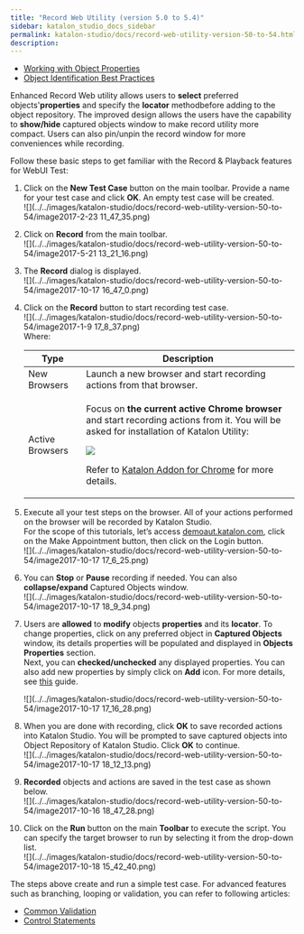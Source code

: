 ```yaml
---
title: "Record Web Utility (version 5.0 to 5.4)" 
sidebar: katalon_studio_docs_sidebar
permalink: katalon-studio/docs/record-web-utility-version-50-to-54.html 
description: 
---
```

*   [Working with Object Properties](https://docs.katalon.com/x/ZxlO)
*   [Object Identification Best Practices](https://docs.katalon.com/display/KD/Optimizing+Object+Identification+and+Tools)

Enhanced Record Web utility allows users to **select** preferred objects'**properties** and specify the **locator** methodbefore adding to the object repository. The improved design allows the users have the capability to **show/hide** captured objects window to make record utility more compact. Users can also pin/unpin the record window for more conveniences while recording.

Follow these basic steps to get familiar with the Record & Playback features for WebUI Test:  

1.  Click on the **New Test Case** button on the main toolbar. Provide a name for your test case and click **OK**. An empty test case will be created.   
    ![](../../images/katalon-studio/docs/record-web-utility-version-50-to-54/image2017-2-23 11_47_35.png)  
      
    
2.  Click on **Record** from the main toolbar.  
    ![](../../images/katalon-studio/docs/record-web-utility-version-50-to-54/image2017-5-21 13_21_16.png)  
      
    
3.  The **Record** dialog is displayed.  
    ![](../../images/katalon-studio/docs/record-web-utility-version-50-to-54/image2017-10-17 16_47_0.png)  
      
    
4.  Click on the **Record** button to start recording test case.   
    ![](../../images/katalon-studio/docs/record-web-utility-version-50-to-54/image2017-1-9 17_8_37.png)  
    Where:
    
    <table class="" style="table-layout: fixed;"><thead><tr><th class="" style="">Type</th><th class="" style="">Description</th></tr></thead><tbody class="" style=""><tr class="" style=""><td class="" style="">New Browsers</td><td class="" style="">Launch a new browser and start recording actions from that browser.</td></tr><tr class="" style=""><td class="" style="">Active Browsers</td><td class="" style=""><div class="" style=""><p class="" style="">Focus on <strong class="" style="">the current active Chrome browser</strong> and start recording actions from it. You will be asked for installation of Katalon Utility:</p><p class="" style=""><span class="" style=""><img class="" src="../../images/katalon-studio/docs/record-web-utility-version-50-to-54/image2017-2-23 11_54_29.png" data-image-src="/download/attachments/5118055/image2017-2-23%2011%3A54%3A29.png?version=1&amp;modificationDate=1507618629000&amp;api=v2" data-unresolved-comment-count="0" data-linked-resource-id="5118030" data-linked-resource-version="1" data-linked-resource-type="attachment" data-linked-resource-default-alias="image2017-2-23 11:54:29.png" data-base-url="https://docs.katalon.com" data-linked-resource-content-type="image/png" data-linked-resource-container-id="5118055" data-linked-resource-container-version="1" style=""></span></p><p class="" style="">Refer to <a href="/display/KD/Katalon+Addon+for+Chrome" class="" style="">Katalon Addon for Chrome</a> for more details.</p></div></td></tr></tbody></table>
    
      
      
    
5.  Execute all your test steps on the browser. All of your actions performed on the browser will be recorded by Katalon Studio.   
    For the scope of this tutorials, let’s access [demoaut.katalon.com](http://demoaut.katalon.com), click on the Make Appointment button, then click on the Login button.  
    ![](../../images/katalon-studio/docs/record-web-utility-version-50-to-54/image2017-10-17 17_6_25.png)  
      
    
6.  You can **Stop** or **Pause** recording if needed. You can also **collapse/expand** Captured Objects window.   
    ![](../../images/katalon-studio/docs/record-web-utility-version-50-to-54/image2017-10-17 18_9_34.png)  
      
    
7.  Users are **allowed** to **modify** objects **properties** and its **locator**. To change properties, click on any preferred object in **Captured Objects** window, its details properties will be populated and displayed in **Objects Properties** section.   
    Next, you can **checked/unchecked** any displayed properties. You can also add new properties by simply click on **Add** icon. For more details, see [this](https://docs.katalon.com/x/ZxlO) guide.   
      
    ![](../../images/katalon-studio/docs/record-web-utility-version-50-to-54/image2017-10-17 17_16_28.png)  
      
    
8.  When you are done with recording, click **OK** to save recorded actions into Katalon Studio. You will be prompted to save captured objects into Object Repository of Katalon Studio. Click **OK** to continue.  
    ![](../../images/katalon-studio/docs/record-web-utility-version-50-to-54/image2017-10-17 18_12_13.png)  
      
    
9.  **Recorded** objects and actions are saved in the test case as shown below.  
    ![](../../images/katalon-studio/docs/record-web-utility-version-50-to-54/image2017-10-16 18_47_28.png)  
      
    
10.  Click on the **Run** button on the main **Toolbar** to execute the script. You can specify the target browser to run by selecting it from the drop-down list.   
    ![](../../images/katalon-studio/docs/record-web-utility-version-50-to-54/image2017-10-18 15_42_40.png)  
      
    

The steps above create and run a simple test case. For advanced features such as branching, looping or validation, you can refer to following articles: 

*   [Common Validation](https://www.katalon.com/tutorials/common-validation/) 
*   [Control Statements](/display/KD/Control+Statements)